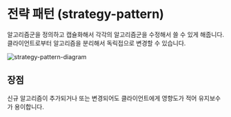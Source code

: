 # 전략 패턴 (strategy-pattern)
알고리즘군을 정의하고 캡슐화해서 각각의 알고리즘군을 수정해서 쓸 수 있게 해줍니다.  
클라이언트로부터 알고리즘을 분리해서 독릭접으로 변경할 수 있습니다.  

![strategy-pattern-diagram](https://github.com/juyeop03/design-pattern-study/assets/49600974/b960c071-9113-483a-8a22-6b363c2de6c4)

## 장점
신규 알고리즘이 추가되거나 또는 변경되어도 클라이언트에게 영향도가 적어 유지보수가 용이합니다.
